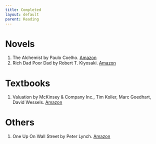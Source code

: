```yaml
---
title: Completed
layout: default
parent: Reading
---
```


# Novels
1. The Alchemist by Paulo Coelho. [Amazon](https://www.amazon.co.jp/dp/0007155662)
2. Rich Dad Poor Dad by Robert T. Kiyosaki. [Amazon](https://www.amazon.co.jp/-/en/Robert-T-Kiyosaki/dp/1612680194)

# Textbooks
1. Valuation by McKinsey & Company Inc., Tim Koller, Marc Goedhart, David Wessels. [Amazon](www.amazon.co.jp/dp/1119610885)

# Others
1. One Up On Wall Street by Peter Lynch. [Amazon](https://www.amazon.co.jp/-/en/Peter-Lynch/dp/0743200403)